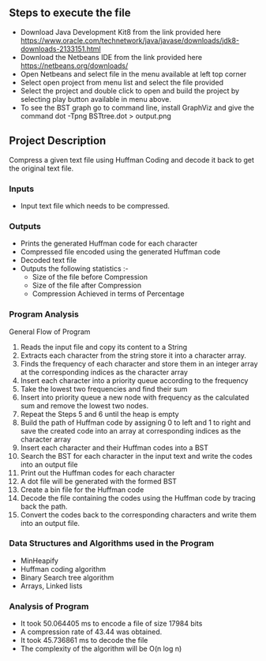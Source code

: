 ## Steps to execute the file
* Download Java Development Kit8 from the link provided here https://www.oracle.com/technetwork/java/javase/downloads/jdk8-downloads-2133151.html
* Download the Netbeans IDE from the link provided here
    https://netbeans.org/downloads/
* Open Netbeans and select file in the menu available at left top corner
* Select open project from menu list and select the file provided
* Select the project and double click to open and build the project by selecting play button available in menu above.
* To see the BST graph go to command line, install GraphViz and give the command
dot -Tpng BSTtree.dot > output.png

## Project Description
Compress a given text file using Huffman Coding and decode it back to get the original text file.
### Inputs
* Input text file which needs to be compressed.

### Outputs
* Prints the generated Huffman code for each character
* Compressed file encoded using the generated Huffman code
* Decoded text file
* Outputs the following statistics :-
    * Size of the file before Compression
    * Size of the file after Compression
    * Compression Achieved in terms of Percentage

### Program Analysis
General Flow of Program
1. Reads the input file and copy its content to a String
2. Extracts each character from the string store it into a character array.
3. Finds the frequency of each character and store them in an integer array at the corresponding indices as the character array
4. Insert each character into a priority queue according to the frequency
5. Take the lowest two frequencies and find their sum
6. Insert into priority queue a new node with frequency as the calculated sum and remove the lowest two nodes.
7. Repeat the Steps 5 and 6 until the heap is empty
8. Build the path of Huffman code by assigning 0 to left and 1 to right and save the created code into an array at corresponding indices as the character array
9. Insert each character and their Huffman codes into a BST
10. Search the BST for each character in the input text and write the codes into an output file
11. Print out the Huffman codes for each character
12. A dot file will be generated with the formed BST
13. Create a bin file for the Huffman code
14. Decode the file containing the codes using the Huffman code by tracing back the path.
15. Convert the codes back to the corresponding characters and write them into an output file.


### Data Structures and Algorithms used in the Program
* MinHeapify
* Huffman coding algorithm
* Binary Search tree algorithm
* Arrays, Linked lists
  
### Analysis of Program
* It took 50.064405 ms to encode a file of size 17984 bits
* A compression rate of 43.44 was obtained.
* It took 45.736861 ms to decode the file
* The complexity of the algorithm will be O(n log n)
